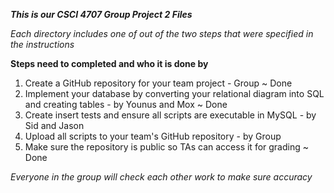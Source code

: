 ***This is our CSCI 4707 Group Project 2 Files***

*Each directory includes one of out of the two steps that were specified in the instructions*

**Steps need to completed and who it is done by**
1. Create a GitHub repository for your team project - Group ~ Done
2. Implement your database by converting your relational diagram into SQL and creating tables - by Younus and Mox ~ Done
3. Create insert tests and ensure all scripts are executable in MySQL -  by Sid and Jason
4. Upload all scripts to your team's GitHub repository - by Group
5. Make sure the repository is public so TAs can access it for grading ~ Done


*Everyone in the group will check each other work to make sure accuracy*

